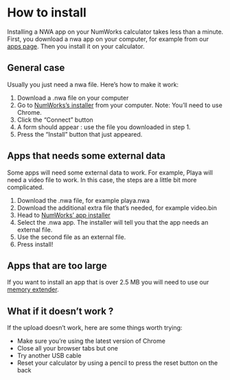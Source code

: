# How to install

Installing a NWA app on your NumWorks calculator takes less than a minute. First, you download a nwa app on your computer, for example from our [apps page](../apps/). Then you install it on your calculator.

## General case

Usually you just need a nwa file. Here’s how to make it work:

1. Download a .nwa file on your computer
2. Go to [NumWorks’s installer](https://my.numworks.com/devices/upgrade) from your computer. Note: You’ll need to use Chrome.
3. Click the “Connect” button
4. A form should appear : use the file you downloaded in step 1.
5. Press the “Install” button that just appeared.

## Apps that needs some external data

Some apps will need some external data to work. For example, Playa will need a video file to work. In this case, the steps are a little bit more complicated.

1. Download the .nwa file, for example playa.nwa
2. Download the additional extra file that’s needed, for example video.bin
3. Head to [NumWorks’ app installer](https://my.numworks.com/apps)
4. Select the .nwa app. The installer will tell you that the app needs an external file.
5. Use the second file as an external file.
6. Press install!

## Apps that are too large

If you want to install an app that is over 2.5 MB you will need to use our [memory extender](./enlarge-your-memory.md).

## What if it doesn’t work ?

If the upload doesn’t work, here are some things worth trying:

- Make sure you’re using the latest version of Chrome
- Close all your browser tabs but one
- Try another USB cable
- Reset your calculator by using a pencil to press the reset button on the back
